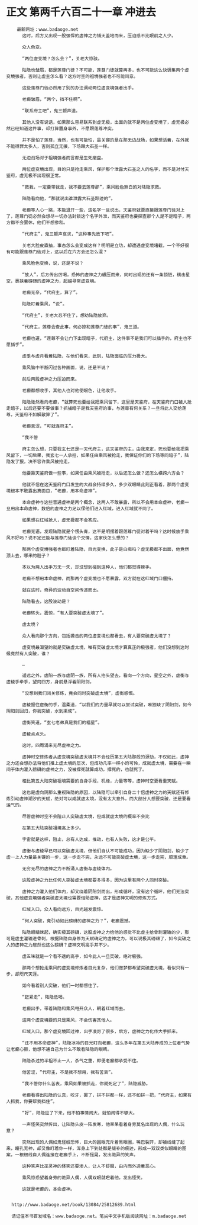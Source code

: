 # 正文 第两千六百二十一章 冲进去
        最新网址：www.badaoge.net
          这时，后方又出现一股强悍的虚神之力铺天盖地而来，压迫感不比眼前之人少。
      
          众人色变。
      
          “两位虚变境？怎么会？”，关老大惊骇。
      
          陆隐也皱眉，都是莲尊门徒？不可能，莲尊门徒就算再多，也不可能这么快调集两个虚变境强者，否则让虚主怎么看？这方时空的祖境强者也不可能同意。
      
          这些莲尊门徒必然用了别的办法调动两位虚变境强者出手。
      
          老癫皱眉，“两个，挡不住啊”。
      
          “联系府主吧”，鬼三颤声道。
      
          其他人没有说话，如果那么容易联系到虚无极，出面的就不是两位虚变境了，虚无极必然已经知道这件事，却打算置身事外，不愿跟莲尊冲突。
      
          并不是怕了莲尊，当然，也有可能怕，最关键的是在那无边战场，如果想活着，在外就不能得罪太多人，否则孤立无援，下场跟大石圣一样。
      
          无边战场对于祖境强者而言都是生死磨盘。
      
          两位虚变境出现，目的只是抢走乘风，保护那个泄露大石圣之人的名字，而不是对付天鉴府，虚无极不出现很正常。
      
          “救我，一定要带我走，我不要去莲尊那”，乘风脸色煞白的对陆隐求救。
      
          陆隐看向他，“那就说出谁泄露大石圣踪迹的”。
      
          老癫等人心一跳，本能退开一些，这名字一旦说出，天鉴府就要直接跟莲尊门徒对上了，莲尊门徒必然会想尽一切办法封锁这个名字外泄，而天鉴府也要探查那个人是不是暗子，两方都不会罢休，他们不想掺和。
      
          “代府主”，鬼三颤声哀求，“这种事先放下吧”。
      
          关老大脸皮直抽，事态怎么会变成这样？明明是立功，却遭遇虚变境堵截，一个不好很有可能跟莲尊门徒对上，这以后在六方会还怎么混？
      
          乘风脸色变换，说，还是不说？
      
          “放人”，后方传出厉喝，恐怖的虚神之力碾压而来，同时出现的还有一条锁链，横击星空，裹挟着磅礴的虚神之力，超越寻常虚变境。
      
          老癫无奈，“代府主，算了”。
      
          陆隐盯着乘风，“说”。
      
          “代府主”，关老大忍不住了，想劝陆隐放弃。
      
          “代府主，莲尊会查此事，何必掺和莲尊门徒的事”，鬼三道。
      
          老癫也道，“莲尊不会让门下出现暗子，代府主，这件事不是我们可以插手的，府主也不愿插手”。
      
          虚季与虚月看着陆隐，在他们看来，此刻，陆隐面临的压力极大。
      
          乘风脑中不断闪过各种画面，说，还是不说？
      
          前后两股虚神之力压迫而来。
      
          老癫都想收手，其他人也对他使眼色，让他收手。
      
          陆隐陡然看向老癫，“就算死也要给我把乘风留下，这里是天鉴府，在天鉴府门口被人抢走暗子，以后还要不要做事？抓捕暗子是我天鉴府的事，与莲尊有何关系？一旦将此人交给莲尊，天鉴府不如解散算了”。
      
          老癫苦涩，“可就连府主”。
      
          “我不管
      
          府主怎么想，只要我玄七还是一天代府主，这天鉴府的主，由我来定，死也要给我把乘风留下，一切后果，我玄七一人承担，如果任由乘风被抢走，我保证你们的下场等同暗子”，陆隐发了狠，决不容许乘风被抢走。
      
          他要靠天鉴府做一些事，如果任由乘风被抢走，以后还怎么做？还怎么横跨六方会？
      
          他就不信在这天鉴府门口发生的大战会持续多久，多少双眼睛此刻正看着，那两个虚变境根本不敢露出真面目，“老癫，用本命虚神”。
      
          本命虚神与这些普通虚神是两个概念，这两人不敢暴露，所以不会用本命虚神，老癫一旦用出本命虚神，数倍的虚神之力足以保他们进入红域，进入红域就不同了。
      
          如果想在红域抢人，虚无极都不会答应。
      
          老癫无语，发现陆隐就是个愣头青，这不是明摆着跟莲尊门徒对着干吗？这时候放手乘风不好吗？说不定还能与莲尊门徒谈个交情，这家伙怎么想的？
      
          那两个虚变境强者也都盯着陆隐，目光变换，此子是白痴吗？虚无极都不出面，他竟然顶上去，哪来的胆子？
      
          本以为两人出手万无一失，却没想到碰到这种人，他们都觉得棘手。
      
          老癫不想用本命虚神，而那两个虚变境也不愿暴露，双方就在这红域门口僵持。
      
          就在这时，奇异的波动自空间传递而出。
      
          陆隐看去，这股波动是？
      
          老癫转头，震惊，“有人要突破虚太境了”。
      
          虚太境？
      
          众人看向那个方向，包括袭击的两位虚变境也都看去，有人要突破虚太境了？
      
          虚变境最渴望的就是突破虚太境，唯有突破虚太境才算真正的极强者，他们没想到这时候竟然有人突破，谁？
      
          …
      
          遥远之外，虚阳一族与虚阴一族，所有人抬头望去，看向一个方向，星空之外，虚衡与虚棱手牵手，望向四方，身前悬浮着阴阳剑。
      
          “没想到我们闭关修炼，竟会同时突破虚太境”，虚衡感慨。
      
          虚棱握住虚衡的手，温柔道，“以我们的力量早就可以尝试突破，唯独缺了阴阳剑，如今阴阳剑回归，你我突破，水到渠成”。
      
          虚衡笑道，“玄七老弟真是我们的福星”。
      
          虚棱点点头。
      
          这时，四周涌来无尽虚神之力。
      
          虚神时空修炼者从虚变境突破虚太境并不会经历第五大陆那般的源劫，不仅如此，虚神之力还会想办法将他们推上虚太境的层次，但成功几率一样小的可怜，成就虚太境，需要在一瞬间于体内灌入磅礴的虚神之力，没被撑死就算成功，撑死的，也就死了。
      
          相比第五大陆突破祖境需要的自身手段，机缘，力量等等，虚神时空更看重天赋。
      
          这也是虚向阴那么重视陆隐的原因，以陆隐可以牵引自身二十倍虚神之力的天赋还有修炼引动虚神潮汐的天赋，绝对可以成就虚太境，没有太大意外，而大部分人想要突破，还是要看运气的。
      
          尽管虚神时空不会阻止人突破虚太境，但成就虚太境的概率不会比
      
          在第五大陆突破祖境高上多少。
      
          宇宙就是这样，阻止，总有人达成，推动，也有人失败，这才是公平。
      
          虚衡与虚棱早已可以突破虚太境，但他们自认不可能成功，因为缺少了阴阳剑，缺少了虚一上人力量最关键的一步，这一步走不完，永远不可能突破虚太境，这一步走完，顺理成章。
      
          无穷无尽的虚神之力不断涌入虚衡与虚棱体内。
      
          这股虚神之力比任何人突破虚太境都要多得多，因为这里有两个人同时突破。
      
          虚神之力灌入他们体内，却又绕着阴阳剑而出，形成循环，没有这个循环，他们无法突破，其他虚变境强者突破虚太境也需要借助虚神，这才是虚神文明的修炼方式。
      
          红域入口，众人看向远方，目光越发震惊。
      
          “何人突破，竟引动如此磅礴的虚神之力？”，老癫震撼。
      
          陆隐眼睛眯起，确实极其磅礴，这股虚神之力给他的感觉不比虚主给骨刺灌输的少，那可是虚主灌输进骨刺，根据陆隐自身修为天赋确定的虚神之力，可以说极其磅礴了，如今突破之人的虚神之力居然也这么磅礴？虚神文明高手并不少。
      
          虚五味就是一个看不透的高手，如今此人一旦突破，绝对极强。
      
          那两个想抢走乘风的虚变境修炼者目光复杂，他们做梦都希望突破虚太境，看似只有一步，却咫尺天涯。
      
          如今看着别人突破，他们一时都愣住了。
      
          “赶紧走”，陆隐低喝。
      
          老癫出手，带着陆隐和乘风甩开众人，朝着红域而去。
      
          这两个虚变境要的只是乘风，不会伤害其他人。
      
          红域入口，那个虚变境回过神，出手凌厉了很多，后方，虚神之力化作大手抓来。
      
          “还不用本命虚神”，陆隐冰冷的目光盯向老癫，这么多年在第五大陆养成的上位者气势让老癫心颤，他想不通自己为什么不敢看陆隐的眼睛。
      
          陆隐杀过的半祖不止一人，杀气之重，即便老癫都承受不住。
      
          他苦涩，“代府主，不是我不想用，我有苦衷”。
      
          “我不管你什么苦衷，乘风如果被抓走，你就死定了”，陆隐威胁。
      
          老癫看得出陆隐的认真，咬牙，罢了，拼不拼都一样，还不如拼一把，“代府主，如果有人抓我，你要帮我挡住”。
      
          “好”，陆隐应了下来，他不怕事情闹大，就怕闹得不够大。
      
          一声怪笑突然传出，让陆隐头皮一阵发寒，他呆呆看着身旁莫名出现的人偶，什么玩意？
      
          突然出现的人偶如鬼怪般恐怖，巨大的圆眼充斥着黑眼圈，嘴巴裂开，却被线缝了起来，瞳孔无神，却又像盯着你一样，浑身上下到处都是缝补的痕迹，形成一双双类似眼睛的图案，一根根线自人偶连接在老癫手上，不断摇晃，发出诡异的笑声。
      
          这种笑声比巫灵神的怪笑还要渗人，让人不舒服，由内而外透着恶心。
      
          乘风惊恐望着身旁的诡异人偶，人偶双眼就瞪着他，发出怪笑。
      
          这就是老癫的，本命虚神。
      
      
      http://www.badaoge.net/book/13084/25812689.html
      
      请记住本书首发域名：www.badaoge.net。笔尖中文手机版阅读网址：m.badaoge.net